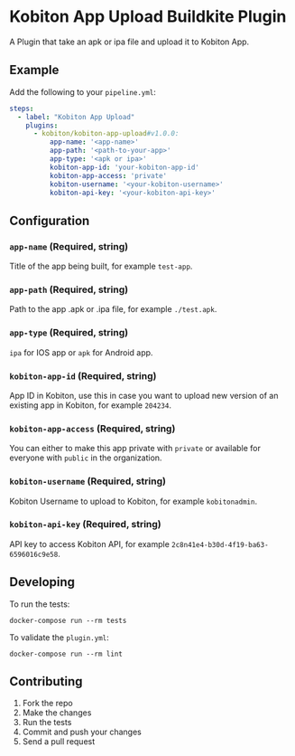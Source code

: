 # Kobiton App Upload Buildkite Plugin

A Plugin that take an apk or ipa file and upload it to Kobiton App.

## Example

Add the following to your `pipeline.yml`:

```yml
steps:
  - label: "Kobiton App Upload"
    plugins:
      - kobiton/kobiton-app-upload#v1.0.0:
          app-name: '<app-name>'
          app-path: '<path-to-your-app>'
          app-type: '<apk or ipa>'
          kobiton-app-id: 'your-kobiton-app-id'
          kobiton-app-access: 'private'
          kobiton-username: '<your-kobiton-username>'
          kobiton-api-key: '<your-kobiton-api-key>'
```

## Configuration

### `app-name` (Required, string)

Title of the app being built, for example `test-app`.

### `app-path` (Required, string)

Path to the app .apk or .ipa file, for example `./test.apk`.

### `app-type` (Required, string)

`ipa` for IOS app or `apk` for Android app.

### `kobiton-app-id` (Required, string)

App ID in Kobiton, use this in case you want to upload new version of an existing app in Kobiton, for example `204234`.

### `kobiton-app-access` (Required, string)

You can either to make this app private with `private` or available for everyone with `public` in the organization.

### `kobiton-username` (Required, string)

Kobiton Username to upload to Kobiton, for example `kobitonadmin`.

### `kobiton-api-key` (Required, string)

API key to access Kobiton API, for example `2c8n41e4-b30d-4f19-ba63-6596016c9e58`.

## Developing

To run the tests:

```shell
docker-compose run --rm tests
```

To validate the `plugin.yml`:
```shell
docker-compose run --rm lint
```

## Contributing

1. Fork the repo
2. Make the changes
3. Run the tests
4. Commit and push your changes
5. Send a pull request
